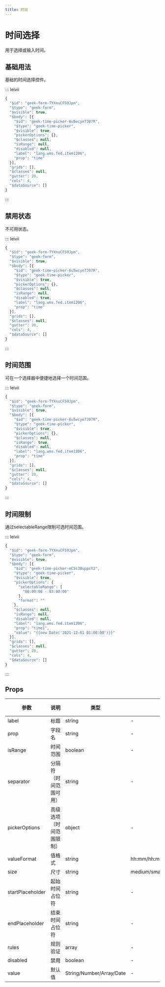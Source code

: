 ```yaml
---
title: 时间
---
```


# 时间选择

用于选择或输入时间。

## 基础用法

基础的时间选择控件。

::: leivii
``` js
{
  "$id": "geek-form-TYXnuCF59Jpm",
  "$type": "geek-form",
  "$visible": true,
  "$body": [{
    "$id": "geek-time-picker-6u5wcye7J07R",
    "$type": "geek-time-picker",
    "$visible": true,
    "pickerOptions": {},
    "$classes": null,
    "isRange": null,
    "disabled": null,
    "label": "lang.wms.fed.item1206",
    "prop": "time"
  }],
  "grids": [],
  "$classes": null,
  "gutter": 20,
  "cols": 4,
  "$dataSource": []
}
```
:::

## 禁用状态

不可用状态。

::: leivii
``` js
{
  "$id": "geek-form-TYXnuCF59Jpm",
  "$type": "geek-form",
  "$visible": true,
  "$body": [{
    "$id": "geek-time-picker-6u5wcye7J07R",
    "$type": "geek-time-picker",
    "$visible": true,
    "pickerOptions": {},
    "$classes": null,
    "isRange": null,
    "disabled": true,
    "label": "lang.wms.fed.item1206",
    "prop": "time"
  }],
  "grids": [],
  "$classes": null,
  "gutter": 20,
  "cols": 4,
  "$dataSource": []
}
```
:::

## 时间范围

可在一个选择器中便捷地选择一个时间范围。

::: leivii
``` js
{
  "$id": "geek-form-TYXnuCF59Jpm",
  "$type": "geek-form",
  "$visible": true,
  "$body": [{
    "$id": "geek-time-picker-6u5wcye7J07R",
    "$type": "geek-time-picker",
    "$visible": true,
    "pickerOptions": {},
    "$classes": null,
    "isRange": true,
    "disabled": null,
    "label": "lang.wms.fed.item1206",
    "prop": "time"
  }],
  "grids": [],
  "$classes": null,
  "gutter": 20,
  "cols": 4,
  "$dataSource": []
}
```
:::

## 时间限制

通过selectableRange限制可选时间范围。

::: leivii
``` js
{
  "$id": "geek-form-TYXnuCF59Jpm",
  "$type": "geek-form",
  "$visible": true,
  "$body": [{
    "$id": "geek-time-picker-mCSs3BuppsY2",
    "$type": "geek-time-picker",
    "$visible": true,
    "pickerOptions": {
      "selectableRange": [
        "00:00:00 - 03:00:00"
      ],
      "format": ""
    },
    "$classes": null,
    "isRange": null,
    "disabled": null,
    "label": "lang.wms.fed.item1206",
    "prop": "time1",
    "value": "{{new Date('2021-12-01 01:00:00')}}"
  }],
  "grids": [],
  "$classes": null,
  "gutter": 20,
  "cols": 4,
  "$dataSource": []
}
```
:::

## Props

<div class="props">

| 参数 | 说明 | 类型 | 可选值 | 默认值 |
| ---- | ---- | ---- | ---- | ---- |
| label | 标题 | string | - | - |
| prop | 字段名 | string | - | - |
| isRange | 时间范围 | boolean | - |false |
| separator | 分隔符（时间范围可用） | string | - | - |
| pickerOptions | 高级选项（时间范围限制） | object | - | - |
| valueFormat | 值格式 | string | hh:mm/hh:mm:ss/timestamp/millisecond | - |
| size | 尺寸 | string | medium/small/mini | - |
| startPlaceholder | 起始时间占位符 | string | - | '开始时间' |
| endPlaceholder | 结束时间占位符 | string | - | '结束时间' |
| rules | 规则验证 | array | - | - |
| disabled | 禁用 | boolean | - | false |
| value | 默认值 | String/Number/Array/Date | - | - |

</div>
